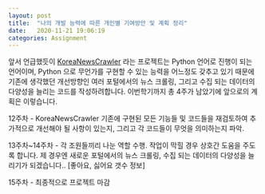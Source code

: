 ```yaml
---
layout: post
title:  "나의 개발 능력에 따른 개인별 기여방안 및 계획 정리"
date:   2020-11-21 19:06:19
categories: Assignment
---
```

앞서 언급했듯이 [KoreaNewsCrawler][krC] 라는 프로젝트는 Python 언어로 진행이 되는 언어이며, Python 으로 무언가를 구현할 수 있는 능력을
어느정도 갖추고 있기 때문에 기존에 생각했던 개선방향인 여러 포털에서의 뉴스 크롤링, 그리고 수집 되는 데이터의 다양성을 늘리는 코드를 작성하려합니다.
이번학기까지 총 4주가 남았기에 앞으로의 계획은 이렇습니다.

12주차 - KoreaNewsCrawler 기존에 구현된 모든 기능들 및 코드들을 재검토하여 추가적으로 개선해야 될 사항이 있는지, 그리고 각 코드들이 무엇을
의미하는지 파악.

13주차~14주차 - 각 조원들끼리 나눈 역할 수행. 작업이 막힐 경우 상호간 도움을 주도록 합니다.
제 경우엔 새로운 포털에서의 뉴스 크롤링, 수집 되는 데이터의 다양성을 늘리기가 되겠습니다.. [좋아요, 싫어요 갯수 정보]

15주차 - 최종적으로 프로젝트 마감

[krC]:      https://github.com/lumyjuwon/KoreaNewsCrawler
